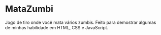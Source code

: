 # MataZumbi
Jogo de tiro onde você mata vários zumbis. Feito para demostrar algumas de minhas habilidade em HTML, CSS e JavaScript.
